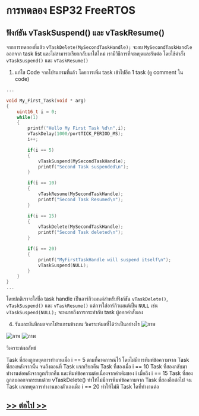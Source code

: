 # การทดลอง ESP32 FreeRTOS 
##  ฟังก์ชัน vTaskSuspend() และ vTaskResume()

จากการทดลองที่แล้ว `vTaskDelete(MySecondTaskHandle);` จะลบ `MySecondTaskHandle` ออกจาก task  list และไม่สามารถเรียกกลับมาได้ใหม่ เรามีวิธีการที่จะหยุดและรันต่อ โดยใช้คำสั่ง `vTaskSuspend()` และ `vTaskResume()`

1. แก่ไข Code จากโปรแกรมที่แล้ว โดยการเพิ่ม task เข้าไปอีก 1 task (ดู comment ใน code)

```c
...

void My_First_Task(void * arg)
{
	uint16_t i = 0;
	while(1)
	{
		printf("Hello My First Task %d\n",i);
		vTaskDelay(1000/portTICK_PERIOD_MS);
		i++;

		if(i == 5)
		{
			vTaskSuspend(MySecondTaskHandle);
			printf("Second Task suspended\n");
		}

		if(i == 10)
		{
			vTaskResume(MySecondTaskHandle);
			printf("Second Task Resumed\n");
		}

		if(i == 15)
		{
			vTaskDelete(MySecondTaskHandle);
			printf("Second Task deleted\n");
		}

		if(i == 20)
		{
			printf("MyFirstTaskHandle will suspend itself\n");
			vTaskSuspend(NULL);
		}
	}
}
...
```
โดยปกติเราจะใส่ชื่อ task handle เป็นอาร์กิวเมนต์สำหรับฟังก์ชัน `vTaskDelete()`, `vTaskSuspend()` และ `vTaskResume()`  แต่การใส่อาร์กิวเมนต์เป็น `NULL` เช่น  `vTaskSuspend(NULL);` จะหมายถึงการกระทำกับ task ผู้ออกคำสั่งเอง 

4. รันและบันทึกผลจากโปรแกรมข้างบน วิเคราะห์ผลที่ได้ว่าเป็นอย่างไร
![ภาพ](https://github.com/user-attachments/assets/f8f350bf-5e6e-476c-9564-9170cf8f2acf)

![ภาพ](https://github.com/user-attachments/assets/a1042e39-f212-490a-8b50-8fe86e28b52d)
![ภาพ](https://github.com/user-attachments/assets/aabae275-3ff7-4b90-bbad-0cd209c9c1e5)


วิเคราะห์ผลลัพธ์

Task ที่สองถูกหยุดการทำงานเมื่อ i == 5 ตามที่คาดการณ์ไว้ โดยไม่มีการพิมพ์ข้อความจาก Task ที่สองหลังจากนั้น จนถึงตอนที่ Task แรกเรียกคืน Task ที่สองเมื่อ i == 10
Task ที่สองกลับมาทำงานต่อหลังจากถูกเรียกคืน และพิมพ์ข้อความต่อเนื่องจากค่าเดิมของ i
เมื่อถึง i == 15 Task ที่สองถูกลบออกจากระบบด้วย vTaskDelete() ทำให้ไม่มีการพิมพ์ข้อความจาก Task ที่สองอีกต่อไป
จน Task แรกหยุดการทำงานของตัวเองเมื่อ i == 20 ทำให้ไม่มี Task ใดที่ทำงานต่อ


## [>> ต่อไป >>](./ESP32-FreeRTOS-Labsheet-6.md) 
